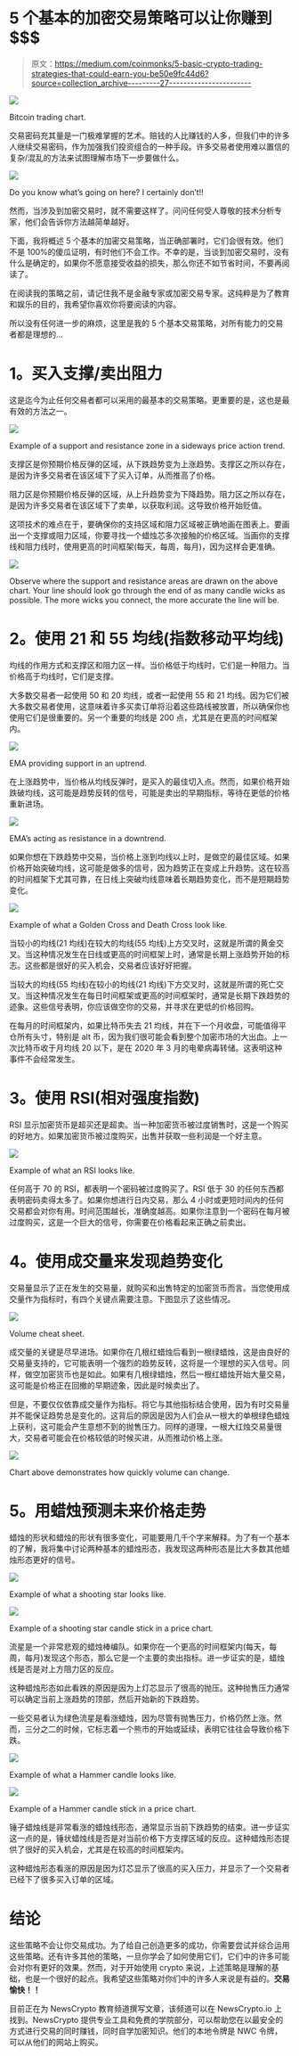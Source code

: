 # 5 个基本的加密交易策略可以让你赚到$$$

> 原文：<https://medium.com/coinmonks/5-basic-crypto-trading-strategies-that-could-earn-you-be50e9fc44d6?source=collection_archive---------27----------------------->

![](img/fbeb8a49c9b693a491b3ee86f62fa036.png)

Bitcoin trading chart.

交易密码充其量是一门极难掌握的艺术。赔钱的人比赚钱的人多，但我们中的许多人继续交易密码，作为加强我们投资组合的一种手段。许多交易者使用难以置信的复杂/混乱的方法来试图理解市场下一步要做什么。

![](img/29953d94c17be5f3d44b957d90c8d184.png)

Do you know what’s going on here? I certainly don’t!!

然而，当涉及到加密交易时，就不需要这样了。问问任何受人尊敬的技术分析专家，他们会告诉你方法越简单越好。

下面，我将概述 5 个基本的加密交易策略，当正确部署时，它们会很有效。他们不是 100%的傻瓜证明，有时他们不会工作。不幸的是，当谈到加密交易时，没有什么是确定的，如果你不愿意接受收益的损失，那么你还不如节省时间，不要再阅读了。

在阅读我的策略之前，请记住我不是金融专家或加密交易专家。这纯粹是为了教育和娱乐的目的，我希望你喜欢你将要阅读的内容。

所以没有任何进一步的麻烦，这里是我的 5 个基本交易策略，对所有能力的交易者都是理想的…

# **1。买入支撑/卖出阻力**

这是迄今为止任何交易者都可以采用的最基本的交易策略。更重要的是，这也是最有效的方法之一。

![](img/621d2559ab02b8dc31b4046c97916947.png)

Example of a support and resistance zone in a sideways price action trend.

支撑区是你预期价格反弹的区域，从下跌趋势变为上涨趋势。支撑区之所以存在，是因为许多交易者在该区域下了买入订单，从而推高了价格。

阻力区是你预期价格反弹的区域，从上升趋势变为下降趋势。阻力区之所以存在，是因为许多交易者在该区域下了卖单，以获取利润。这导致价格开始贬值。

这项技术的难点在于，要确保你的支持区域和阻力区域被正确地画在图表上。要画出一个支撑或阻力区域，你要寻找一个蜡烛芯多次接触的价格区域。当画你的支撑线和阻力线时，使用更高的时间框架(每天，每周，每月)，因为这样会更准确。

![](img/078c9fbb3fd9c7a14f293640d12522d0.png)

Observe where the support and resistance areas are drawn on the above chart. Your line should look go through the end of as many candle wicks as possible. The more wicks you connect, the more accurate the line will be.

# **2。使用 21 和 55 均线(指数移动平均线)**

均线的作用方式和支撑区和阻力区一样。当价格低于均线时，它们是一种阻力。当价格高于均线时，它们是支撑。

大多数交易者一起使用 50 和 20 均线，或者一起使用 55 和 21 均线。因为它们被大多数交易者使用，这意味着许多买卖订单将沿着这些路线被放置，所以确保你也使用它们是很重要的。另一个重要的均线是 200 点，尤其是在更高的时间框架内。

![](img/3b6f738148a3207c4d136443354019ed.png)

EMA providing support in an uptrend.

在上涨趋势中，当价格从均线反弹时，是买入的最佳切入点。然而，如果价格开始跌破均线，这可能是趋势反转的信号，可能是卖出的早期指标，等待在更低的价格重新进场。

![](img/849ed966cdd523ea40ff93e193d8620c.png)

EMA’s acting as resistance in a downtrend.

如果你想在下跌趋势中交易，当价格上涨到均线以上时，是做空的最佳区域。如果价格开始突破均线，这可能是做多的信号，因为趋势正在变成上升趋势。这在较高的时间框架下尤其可靠，在日线上突破均线意味着长期趋势变化，而不是短期趋势变化。

![](img/785ee40067d47a5a18cf5f1ba1dc54e5.png)

Example of what a Golden Cross and Death Cross look like.

当较小的均线(21 均线)在较大的均线(55 均线)上方交叉时，这就是所谓的黄金交叉。当这种情况发生在日线或更高的时间框架上时，通常是长期上涨趋势开始的标志。这些都是很好的买入机会，交易者应该好好把握。

当较大的均线(55 均线)在较小的均线(21 均线)下方交叉时，这就是所谓的死亡交叉。当这种情况发生在每日时间框架或更高的时间框架时，通常是长期下跌趋势的迹象。这些信号表明，你应该做空你的交易，并寻求在更低的价格回购。

在每月的时间框架内，如果比特币失去 21 均线，并在下一个月收盘，可能值得平仓所有头寸，特别是 alt 币，因为我们很可能会看到整个加密市场的大出血。上一次比特币收于月均线 20 以下，是在 2020 年 3 月的电晕病毒转储。这表明这种事件不会经常发生。

# **3。使用 RSI(相对强度指数)**

RSI 显示加密货币是超买还是超卖。当一种加密货币被过度销售时，这是一个购买的好地方。如果加密货币被过度购买，出售并获取一些利润是一个好主意。

![](img/9cbdb3e4968e223097b59630f8fc7d64.png)

Example of what an RSI looks like.

任何高于 70 的 RSI，都表明一个密码被过度购买了。RSI 低于 30 的任何东西都表明密码卖得太多了。如果你想进行日内交易，那么 4 小时或更短时间内的任何交易都会对你有用。时间范围越长，准确度越高。如果你注意到一个密码在每月被过度购买，这是一个巨大的信号，你需要在价格看起来正确之前卖出。

# **4。使用成交量来发现趋势变化**

交易量显示了正在发生的交易量，就购买和出售特定的加密货币而言。当您使用成交量作为指标时，有四个关键点需要注意。下图显示了这些情况。

![](img/42c1875df9287bcbece328ec55e79d4e.png)

Volume cheat sheet.

成交量的关键是尽早进场。如果你在几根红蜡烛后看到一根绿蜡烛，这是由良好的交易量支持的，它可能表明一个强烈的趋势反转，这将是一个理想的买入信号。同样，做空加密货币也是如此。如果有几根绿蜡烛，然后一根红蜡烛开始大量交易，这可能是价格正在回撤的早期迹象，因此是时候卖出了。

但是，不要仅仅依靠成交量作为指标。将它与其他指标结合使用，因为有时交易量并不能保证趋势总是变化的。这背后的原因是因为人们会从一根大的单根绿色蜡烛上获利，这可能会产生意想不到的抛售压力。同样的道理，一根大红烛交易量很大，交易者可能会在价格较低的时候买进，从而推动价格上涨。

![](img/5bcd2520b3333c24054fa60f605b7702.png)

Chart above demonstrates how quickly volume can change.

# **5。用蜡烛预测未来价格走势**

蜡烛的形状和蜡烛的形状有很多变化，可能要用几千个字来解释。为了有一个基本的了解，我将集中讨论两种基本的蜡烛形态，我发现这两种形态是比大多数其他蜡烛形态更好的信号。

![](img/8b2d5046341f267634b77b644796c1e2.png)

Example of what a shooting star looks like.

![](img/7c6108bb8c7c6e70135c600947758d49.png)

Example of a shooting star candle stick in a price chart.

流星是一个非常悲观的蜡烛棒编队。如果你在一个更高的时间框架内(每天，每周，每月)发现这个形态，那么它是一个主要的卖出指标。进一步证实的是，蜡烛线是否是对上方阻力区的反应。

这种蜡烛形态如此看跌的原因是因为上灯芯显示了很高的抛压。这种抛售压力通常可以确定当前上涨趋势的顶部，然后开始新的下跌趋势。

一些交易者认为绿色流星是看涨蜡烛，因为尽管有抛售压力，价格仍然上涨。然而，三分之二的时候，它标志着一个熊市的开始或延续，表明它往往会导致价格下跌。

![](img/73cffb286babc6f6dcac2f4dc661cf67.png)

Example of what a Hammer candle looks like.

![](img/2360da73474eaad8d8fa8c1d605021b3.png)

Example of a Hammer candle stick in a price chart.

锤子蜡烛线是非常看涨的蜡烛线形态，通常显示当前下跌趋势的结束。进一步证实这一点的是，锤状蜡烛线是否是对当前价格下方支撑区域的反应。这种蜡烛形态提供了很好的买入机会，尤其是在较高的时间框架内。

这种蜡烛形态看涨的原因是因为灯芯显示了很高的买入压力，并显示了一个交易者已经下了很多买入订单的区域。

# **结论**

这些策略不会让你交易成功。为了给自己创造更多的成功，你需要尝试并综合运用这些策略。还有许多其他的策略，一旦你学会了如何使用它们，它们中的许多可能会对你有更好的效果。然而，对于开始使用 crypto 来说，上述策略是理解的基础，也是一个很好的起点。我希望这些策略对你们中的许多人来说是有益的。**交易愉快！！**

目前正在为 NewsCrypto 教育频道撰写文章，该频道可以在 NewsCrypto.io 上找到。NewsCrypto 提供专业工具和免费的学院部分，可以帮助您在以最安全的方式进行交易的同时赚钱，同时自学加密知识。他们的本地令牌是 NWC 令牌，可以从他们的网站上购买。